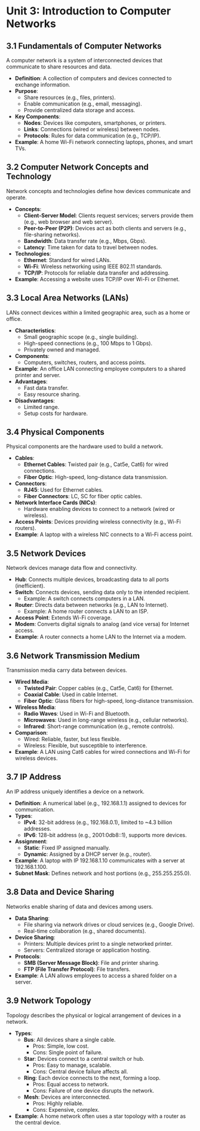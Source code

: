 # Unit 3: Introduction to Computer Networks

## 3.1 Fundamentals of Computer Networks
A computer network is a system of interconnected devices that communicate to share resources and data.

- **Definition**: A collection of computers and devices connected to exchange information.
- **Purpose**:
  - Share resources (e.g., files, printers).
  - Enable communication (e.g., email, messaging).
  - Provide centralized data storage and access.
- **Key Components**:
  - **Nodes**: Devices like computers, smartphones, or printers.
  - **Links**: Connections (wired or wireless) between nodes.
  - **Protocols**: Rules for data communication (e.g., TCP/IP).
- **Example**: A home Wi-Fi network connecting laptops, phones, and smart TVs.

## 3.2 Computer Network Concepts and Technology
Network concepts and technologies define how devices communicate and operate.

- **Concepts**:
  - **Client-Server Model**: Clients request services; servers provide them (e.g., web browser and web server).
  - **Peer-to-Peer (P2P)**: Devices act as both clients and servers (e.g., file-sharing networks).
  - **Bandwidth**: Data transfer rate (e.g., Mbps, Gbps).
  - **Latency**: Time taken for data to travel between nodes.
- **Technologies**:
  - **Ethernet**: Standard for wired LANs.
  - **Wi-Fi**: Wireless networking using IEEE 802.11 standards.
  - **TCP/IP**: Protocols for reliable data transfer and addressing.
- **Example**: Accessing a website uses TCP/IP over Wi-Fi or Ethernet.

## 3.3 Local Area Networks (LANs)
LANs connect devices within a limited geographic area, such as a home or office.

- **Characteristics**:
  - Small geographic scope (e.g., single building).
  - High-speed connections (e.g., 100 Mbps to 1 Gbps).
  - Privately owned and managed.
- **Components**:
  - Computers, switches, routers, and access points.
- **Example**: An office LAN connecting employee computers to a shared printer and server.
- **Advantages**:
  - Fast data transfer.
  - Easy resource sharing.
- **Disadvantages**:
  - Limited range.
  - Setup costs for hardware.

## 3.4 Physical Components
Physical components are the hardware used to build a network.

- **Cables**:
  - **Ethernet Cables**: Twisted pair (e.g., Cat5e, Cat6) for wired connections.
  - **Fiber Optic**: High-speed, long-distance data transmission.
- **Connectors**:
  - **RJ45**: Used for Ethernet cables.
  - **Fiber Connectors**: LC, SC for fiber optic cables.
- **Network Interface Cards (NICs)**:
  - Hardware enabling devices to connect to a network (wired or wireless).
- **Access Points**: Devices providing wireless connectivity (e.g., Wi-Fi routers).
- **Example**: A laptop with a wireless NIC connects to a Wi-Fi access point.

## 3.5 Network Devices
Network devices manage data flow and connectivity.

- **Hub**: Connects multiple devices, broadcasting data to all ports (inefficient).
- **Switch**: Connects devices, sending data only to the intended recipient.
  - Example: A switch connects computers in a LAN.
- **Router**: Directs data between networks (e.g., LAN to Internet).
  - Example: A home router connects a LAN to an ISP.
- **Access Point**: Extends Wi-Fi coverage.
- **Modem**: Converts digital signals to analog (and vice versa) for Internet access.
- **Example**: A router connects a home LAN to the Internet via a modem.

## 3.6 Network Transmission Medium
Transmission media carry data between devices.

- **Wired Media**:
  - **Twisted Pair**: Copper cables (e.g., Cat5e, Cat6) for Ethernet.
  - **Coaxial Cable**: Used in cable Internet.
  - **Fiber Optic**: Glass fibers for high-speed, long-distance transmission.
- **Wireless Media**:
  - **Radio Waves**: Used in Wi-Fi and Bluetooth.
  - **Microwaves**: Used in long-range wireless (e.g., cellular networks).
  - **Infrared**: Short-range communication (e.g., remote controls).
- **Comparison**:
  - Wired: Reliable, faster, but less flexible.
  - Wireless: Flexible, but susceptible to interference.
- **Example**: A LAN using Cat6 cables for wired connections and Wi-Fi for wireless devices.

## 3.7 IP Address
An IP address uniquely identifies a device on a network.

- **Definition**: A numerical label (e.g., 192.168.1.1) assigned to devices for communication.
- **Types**:
  - **IPv4**: 32-bit address (e.g., 192.168.0.1), limited to ~4.3 billion addresses.
  - **IPv6**: 128-bit address (e.g., 2001:0db8::1), supports more devices.
- **Assignment**:
  - **Static**: Fixed IP assigned manually.
  - **Dynamic**: Assigned by a DHCP server (e.g., router).
- **Example**: A laptop with IP 192.168.1.10 communicates with a server at 192.168.1.100.
- **Subnet Mask**: Defines network and host portions (e.g., 255.255.255.0).

## 3.8 Data and Device Sharing
Networks enable sharing of data and devices among users.

- **Data Sharing**:
  - File sharing via network drives or cloud services (e.g., Google Drive).
  - Real-time collaboration (e.g., shared documents).
- **Device Sharing**:
  - Printers: Multiple devices print to a single networked printer.
  - Servers: Centralized storage or application hosting.
- **Protocols**:
  - **SMB (Server Message Block)**: File and printer sharing.
  - **FTP (File Transfer Protocol)**: File transfers.
- **Example**: A LAN allows employees to access a shared folder on a server.

## 3.9 Network Topology
Topology describes the physical or logical arrangement of devices in a network.

- **Types**:
  - **Bus**: All devices share a single cable.
    - Pros: Simple, low cost.
    - Cons: Single point of failure.
  - **Star**: Devices connect to a central switch or hub.
    - Pros: Easy to manage, scalable.
    - Cons: Central device failure affects all.
  - **Ring**: Each device connects to the next, forming a loop.
    - Pros: Equal access to network.
    - Cons: Failure of one device disrupts the network.
  - **Mesh**: Devices are interconnected.
    - Pros: Highly reliable.
    - Cons: Expensive, complex.
- **Example**: A home network often uses a star topology with a router as the central device.